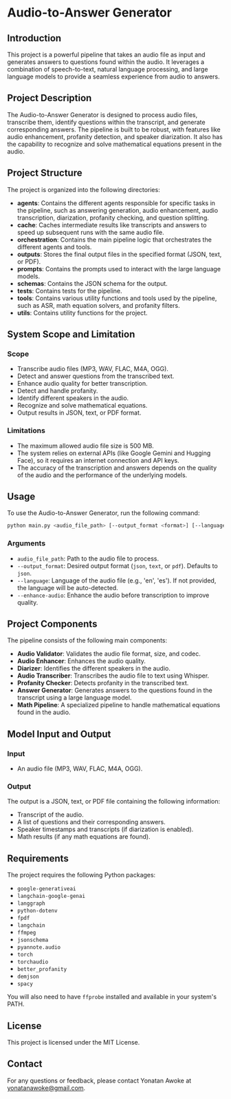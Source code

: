 # Audio-to-Answer Generator

## Introduction

This project is a powerful pipeline that takes an audio file as input and generates answers to questions found within the audio. It leverages a combination of speech-to-text, natural language processing, and large language models to provide a seamless experience from audio to answers.

## Project Description

The Audio-to-Answer Generator is designed to process audio files, transcribe them, identify questions within the transcript, and generate corresponding answers. The pipeline is built to be robust, with features like audio enhancement, profanity detection, and speaker diarization. It also has the capability to recognize and solve mathematical equations present in the audio.

## Project Structure

The project is organized into the following directories:

- **agents**: Contains the different agents responsible for specific tasks in the pipeline, such as answering generation, audio enhancement, audio transcription, diarization, profanity checking, and question splitting.
- **cache**: Caches intermediate results like transcripts and answers to speed up subsequent runs with the same audio file.
- **orchestration**: Contains the main pipeline logic that orchestrates the different agents and tools.
- **outputs**: Stores the final output files in the specified format (JSON, text, or PDF).
- **prompts**: Contains the prompts used to interact with the large language models.
- **schemas**: Contains the JSON schema for the output.
- **tests**: Contains tests for the pipeline.
- **tools**: Contains various utility functions and tools used by the pipeline, such as ASR, math equation solvers, and profanity filters.
- **utils**: Contains utility functions for the project.

## System Scope and Limitation

### Scope

-   Transcribe audio files (MP3, WAV, FLAC, M4A, OGG).
-   Detect and answer questions from the transcribed text.
-   Enhance audio quality for better transcription.
-   Detect and handle profanity.
-   Identify different speakers in the audio.
-   Recognize and solve mathematical equations.
-   Output results in JSON, text, or PDF format.

### Limitations

-   The maximum allowed audio file size is 500 MB.
-   The system relies on external APIs (like Google Gemini and Hugging Face), so it requires an internet connection and API keys.
-   The accuracy of the transcription and answers depends on the quality of the audio and the performance of the underlying models.

## Usage

To use the Audio-to-Answer Generator, run the following command:

```bash
python main.py <audio_file_path> [--output_format <format>] [--language <lang>] [--enhance-audio]
```

### Arguments

-   `audio_file_path`: Path to the audio file to process.
-   `--output_format`: Desired output format (`json`, `text`, or `pdf`). Defaults to `json`.
-   `--language`: Language of the audio file (e.g., 'en', 'es'). If not provided, the language will be auto-detected.
-   `--enhance-audio`: Enhance the audio before transcription to improve quality.

## Project Components

The pipeline consists of the following main components:

-   **Audio Validator**: Validates the audio file format, size, and codec.
-   **Audio Enhancer**: Enhances the audio quality.
-   **Diarizer**: Identifies the different speakers in the audio.
-   **Audio Transcriber**: Transcribes the audio file to text using Whisper.
-   **Profanity Checker**: Detects profanity in the transcribed text.
-   **Answer Generator**: Generates answers to the questions found in the transcript using a large language model.
-   **Math Pipeline**: A specialized pipeline to handle mathematical equations found in the audio.

## Model Input and Output

### Input

-   An audio file (MP3, WAV, FLAC, M4A, OGG).

### Output

The output is a JSON, text, or PDF file containing the following information:

-   Transcript of the audio.
-   A list of questions and their corresponding answers.
-   Speaker timestamps and transcripts (if diarization is enabled).
-   Math results (if any math equations are found).

## Requirements

The project requires the following Python packages:

-   `google-generativeai`
-   `langchain-google-genai`
-   `langgraph`
-   `python-dotenv`
-   `fpdf`
-   `langchain`
-   `ffmpeg`
-   `jsonschema`
-   `pyannote.audio`
-   `torch`
-   `torchaudio`
-   `better_profanity`
-   `demjson`
-   `spacy`

You will also need to have `ffprobe` installed and available in your system's PATH.

## License

This project is licensed under the MIT License.

## Contact

For any questions or feedback, please contact Yonatan Awoke at yonatanawoke@gmail.com.